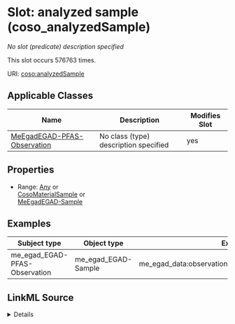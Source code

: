 

# Slot: analyzed sample (coso_analyzedSample)


_No slot (predicate) description specified_






This slot occurs 576763 times.


URI: [coso:analyzedSample](http://w3id.org/coso/v1/contaminoso#analyzedSample)



<!-- no inheritance hierarchy -->





## Applicable Classes

| Name | Description | Modifies Slot |
| --- | --- | --- |
| [MeEgadEGAD-PFAS-Observation](../classes/MeEgadEGAD-PFAS-Observation.md) | No class (type) description specified |  yes  |







## Properties

* Range: [Any](../classes/Any.md)&nbsp;or&nbsp;<br />[CosoMaterialSample](../classes/CosoMaterialSample.md)&nbsp;or&nbsp;<br />[MeEgadEGAD-Sample](../classes/MeEgadEGAD-Sample.md)






## Examples

| Subject type | Object type | Example subject | Example object | Occurrences |
| --- | --- | --- | --- | --- |
| me_egad_EGAD-PFAS-Observation | me_egad_EGAD-Sample | me_egad_data:observation.AAL210144001R.20210112.1763231 | me_egad_data:sample.AAL210144001R.20210112 | 576763 |




## LinkML Source

<details>

```yaml
name: coso_analyzedSample
annotations:
  count:
    tag: count
    value: 576763
description: No slot (predicate) description specified
title: analyzed sample
examples:
- object:
    example_object: me_egad_data:sample.AAL210144001R.20210112
    example_object_type: me_egad_EGAD-Sample
    example_predicate: coso:analyzedSample
    example_subject: me_egad_data:observation.AAL210144001R.20210112.1763231
    example_subject_type: me_egad_EGAD-PFAS-Observation
from_schema: sawgraph-kg
rank: 1000
domain: coso_ContaminantSampleObservation
slot_uri: coso:analyzedSample
alias: coso_analyzedSample
domain_of:
- me_egad_EGAD-PFAS-Observation
subproperty_of: coso_hasAnyFeatureOfInterest
range: Any
any_of:
- range: coso_MaterialSample
- range: me_egad_EGAD-Sample

```
</details>